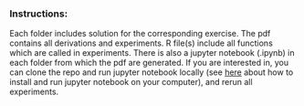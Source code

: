 ### Instructions:

Each folder includes solution for the corresponding exercise. The pdf contains
all derivations and experiments. R file(s) include all functions which are
called in experiments. There is also a jupyter notebook (.ipynb) in each folder
from which the pdf are generated. If you are interested in, you can clone the
repo and run jupyter notebook locally (see
[here](http://jupyter.readthedocs.io/en/latest/projects/content-projects.html)
about how to install and run jupyter notebook on your computer), and rerun all
experiments.
